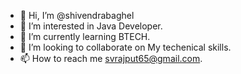 - 👋 Hi, I’m @shivendrabaghel
- 👀 I’m interested in Java Developer.
- 🌱 I’m currently learning BTECH.
- 💞️ I’m looking to collaborate on My techenical skills.
- 📫 How to reach me svrajput65@gmail.com.

<!---
shivendrabaghel/shivendrabaghel is a ✨ special ✨ repository because its `README.md` (this file) appears on your GitHub profile.
You can click the Preview link to take a look at your changes.
--->
